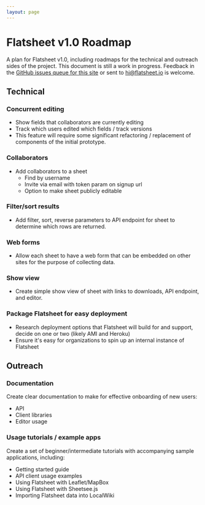 ```yaml
---
layout: page
---
```


# Flatsheet v1.0 Roadmap
A plan for Flatsheet v1.0, including roadmaps for the technical and outreach sides of the project. This document is still a work in progress. Feedback in the [GitHub issues queue for this site](https://github.com/flatsheet/flatsheet.github.io/issues) or sent to hi@flatsheet.io is welcome. 

## Technical

### Concurrent editing
- Show fields that collaborators are currently editing
- Track which users edited which fields / track versions
- This feature will require some significant refactoring / replacement of components of the initial prototype.

### Collaborators
- Add collaborators to a sheet
  - Find by username
  - Invite via email with token param on signup url
  - Option to make sheet publicly editable

### Filter/sort results
- Add filter, sort, reverse parameters to API endpoint for sheet to determine which rows are returned.

### Web forms
- Allow each sheet to have a web form that can be embedded on other sites for the purpose of collecting data.

### Show view
- Create simple show view of sheet with links to downloads, API endpoint, and editor.

### Package Flatsheet for easy deployment
- Research deployment options that Flatsheet will build for and support, decide on one or two (likely AMI and Heroku)
- Ensure it's easy for organizations to spin up an internal instance of Flatsheet

## Outreach

### Documentation
Create clear documentation to make for effective onboarding of new users:

- API
- Client libraries
- Editor usage

### Usage tutorials / example apps
Create a set of beginner/intermediate tutorials with accompanying sample applications, including:

- Getting started guide
- API client usage examples
- Using Flatsheet with Leaflet/MapBox
- Using Flatsheet with Sheetsee.js
- Importing Flatsheet data into LocalWiki
